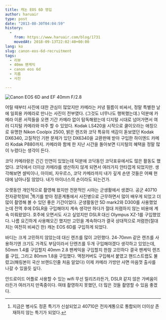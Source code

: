 ```yaml
---
title: 캐논 EOS 6D 영입
author: haruair
type: post
date: "2013-08-30T04:04:59"
history:
  - 
    from: https://www.haruair.com/blog/1731
    movedAt: 2018-09-13T22:02:40+00:00
lang: ko
slug: canon-eos-6d-recruitment
tags:
  - 리뷰
  - 40mm 팬케익
  - canon eos 6d
  - 지름
  - 사진

---
```

![Canon EOS 6D and EF 40mm F/2.8][1]

어릴 때부터 사진에 대한 관심이 많았지만 카메라는 커녕 필름이 비싸서, 정말 특별한 날에 일회용 카메라로 만나는 사진이 전부였다. (그것도 너무나도 행복했는데.) 덕분에 카메라 이론 서적들을 오랜 기간 카메라 없이 탐독해왔는데 디지털 시대로 넘어가면서 여러 디지털 카메라와 마주 할 수 있었다. Kodak LS420을 시작으로 쿨이오라는 애칭으로 유명한 Nikon Coolpix 2500, 밝은 렌즈와 코닥 특유의 색감이 돋보였던 Kodak DX6340, 고질적인 기판 문제가 있던 DX6340을 교환판매 받아 구입한 하이엔드 카메라 Kodak P880까지. 카메라와 함께 한 지난 시간을 돌아보면 디지털의 혜택을 정말 많이 누렸다는 생각이 든다.

코닥 카메라랑은 긴긴 인연이 있었는데 덕분에 코닥동인 코닥포유에서도 많은 활동도 했었다. 코닥에서 더이상 카메라를 생산하지 않게 되면서 여러가지 안타깝게 되었지만. 생각해보면 셀빅이나, 아이비, 자우르스, 코닥 카메라까지 내가 깊게 손댄 것들은 어째 현대에 남아나질 않았다. 내가 마이너스의 손이라도 되는건가.

오랫동안 개인적으로 촬영해 왔지만 전문적인 시야는 군생활에서 생겼다. 공군 40710 전자광학정비 [^2]특기를 받아 정훈계통에서 사진병으로 근무하면서 많이 배우게 되었고 더 많이 촬영해 볼 수 있던 좋은 기간이었다. 군생활동안 5D mark2와 D300를 사용했었는데 전역 후에 DSLR을 구입해야지 계속 생각만 하다가 절대 저렴하지 않는 비용에 계속 미뤄왔었다. 호주에 오면서도 사고 싶었지만 DSLR 대신 Olympus XZ-1를 구입했었다. 나름 요긴하게 사용해오긴 했지만 고민을 계속하다가 결국 상대적으로 저렴한(절대치는 여전히 비싸긴 한) 캐논 EOS 6D를 구입하게 되었다.

바디는 크게 고민하지 않았는데 대신 렌즈를 많이 고민했다. 24-70mm 같은 렌즈를 사용하기엔 크기도 가격도 부담이라서 단렌즈를 두개 구입해야겠다 생각하고 있었는데, 50mm 1.4를 구입할지 40mm 2.8 팬케익을 구입할지 한참 고민하다 결국 팬케익 렌즈를 구입, 그리고 80mm 1.8을 구입했다. 액정커버도 구입해서 붙였고 핸드스트랩도 불렀고(해링본이 국산 브랜드인줄 처음 알았다) 이제 카메라 가방만 사면 마음껏 출사를 나갈 수 있을듯 싶다.

안드로이드 어플로 사용할 수 있는 wifi 무선 릴리즈라든가, DSLR 같지 않은 가벼움이라든가 여러가지 만족중이다. 여태 촬영하지 못했던, 더 많은 것들 촬영할 수 있음 좋겠다.

[^2]:    
    지금은 병사도 정훈 특기가 신설되었고 40710은 전자계통으로 통합되어 더이상 존재하지 않는 특기가 되었다.

 [1]: /wp-content/uploads/2013/08/P8300242.jpg